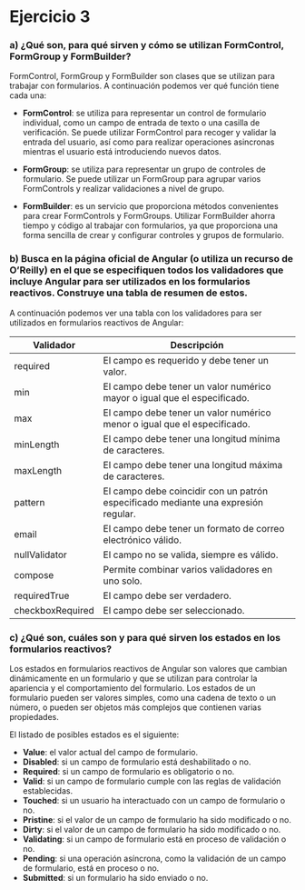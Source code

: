 # Ejercicio 3

### a) ¿Qué son, para qué sirven y cómo se utilizan FormControl, FormGroup y FormBuilder?

FormControl, FormGroup y FormBuilder son clases que se utilizan para trabajar con formularios. A continuación podemos ver qué función tiene cada una:

- **FormControl**: se utiliza para representar un control de formulario individual, como un campo de entrada de texto o una casilla de verificación. Se puede utilizar FormControl para recoger y validar la entrada del usuario, así como para realizar operaciones asincronas mientras el usuario está introduciendo nuevos datos.

- **FormGroup**: se utiliza para representar un grupo de controles de formulario. Se puede utilizar un FormGroup para agrupar varios FormControls y realizar validaciones a nivel de grupo.

- **FormBuilder**: es un servicio que proporciona métodos convenientes para crear FormControls y FormGroups. Utilizar FormBuilder ahorra tiempo y código al trabajar con formularios, ya que proporciona una forma sencilla de crear y configurar controles y grupos de formulario.


### b) Busca en la página oficial de Angular (o utiliza un recurso de O’Reilly) en el que se especifiquen todos los validadores que incluye Angular para ser utilizados en los formularios reactivos. Construye una tabla de resumen de estos.

A continuación podemos ver una tabla con los validadores para ser utilizados en formularios reactivos de Angular:

| Validador | Descripción |
| --- | --- |
| required | El campo es requerido y debe tener un valor. |
| min | El campo debe tener un valor numérico mayor o igual que el especificado. |
| max | El campo debe tener un valor numérico menor o igual que el especificado. |
| minLength | El campo debe tener una longitud mínima de caracteres. |
| maxLength | El campo debe tener una longitud máxima de caracteres. |
| pattern | El campo debe coincidir con un patrón especificado mediante una expresión regular. |
| email | El campo debe tener un formato de correo electrónico válido. |
| nullValidator | El campo no se valida, siempre es válido. |
| compose | Permite combinar varios validadores en uno solo. |
| requiredTrue | El campo debe ser verdadero. |
| checkboxRequired | El campo debe ser seleccionado. |


### c) ¿Qué son, cuáles son y para qué sirven los estados en los formularios reactivos?

Los estados en formularios reactivos de Angular son valores que cambian dinámicamente en un formulario y que se utilizan para controlar la apariencia y el comportamiento del formulario. Los estados de un formulario pueden ser valores simples, como una cadena de texto o un número, o pueden ser objetos más complejos que contienen varias propiedades.

El listado de posibles estados es el siguiente:

- **Value**: el valor actual del campo de formulario.
- **Disabled**: si un campo de formulario está deshabilitado o no.
- **Required**: si un campo de formulario es obligatorio o no.
- **Valid**: si un campo de formulario cumple con las reglas de validación establecidas.
- **Touched**: si un usuario ha interactuado con un campo de formulario o no.
- **Pristine**: si el valor de un campo de formulario ha sido modificado o no.
- **Dirty**: si el valor de un campo de formulario ha sido modificado o no.
- **Validating**: si un campo de formulario está en proceso de validación o no.
- **Pending**: si una operación asíncrona, como la validación de un campo de formulario, está en proceso o no.
- **Submitted**: si un formulario ha sido enviado o no.

